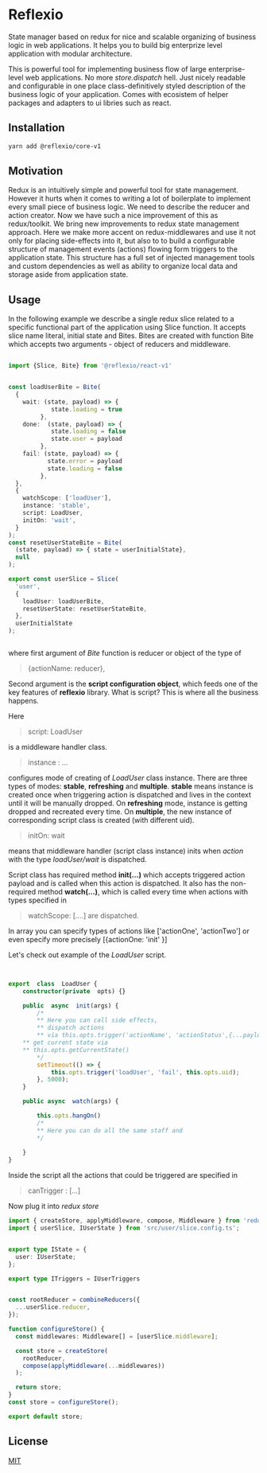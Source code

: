 # Reflexio
State manager based on redux for nice and scalable organizing of business logic in web applications.
It helps you to build big enterprize level application with modular architecture. 


This is powerful tool for implementing business flow of large enterprise-level web applications.  No more *store.dispatch* hell. Just nicely readable and configurable in one place class-definitively styled description of the business logic of your application. 
Comes with ecosistem of helper packages and adapters to ui libries such as react.

## Installation

```bash
yarn add @reflexio/core-v1

```


## Motivation


Redux is an intuitively simple and powerful tool for state management. However it hurts when it comes to writing a lot of boilerplate to implement every small piece of business logic. We need to describe the reducer and  action creator. 
Now we have  such a nice improvement of this as  redux/toolkit. 
We bring new improvements to redux state management approach.
Here we make more  accent on redux-middlewares and use it not only for placing side-effects into it, but also to  to build a configurable structure of management events (actions)
flowing form triggers to the application state. This structure has a full set of injected management tools and custom dependencies as well as ability to organize local data and storage aside from application state.

## Usage
In the following example we describe a single redux slice related to a specific functional part of the application using Slice function. 
It accepts slice name literal, initial state and Bites. Bites are created with  function Bite which accepts two arguments - object of reducers and middleware. 

```typescript

import {Slice, Bite} from '@reflexio/react-v1'


const loadUserBite = Bite(
  {
  	wait: (state, payload) => {
            state.loading = true
         },
	done:  (state, payload) => {
            state.loading = false
            state.user = payload
         },
	fail: (state, payload) => {
           state.error = payload
           state.loading = false
         },
  },
  {
    watchScope: ['loadUser'],
    instance: 'stable',
    script: LoadUser,
    initOn: 'wait',
  }
);
const resetUserStateBite = Bite(
  (state, payload) => { state = userInitialState},
  null
);

export const userSlice = Slice(
  'user',
  {
    loadUser: loadUserBite,
    resetUserState: resetUserStateBite,
  },
  userInitialState
);



```
where first argument of *Bite* function is reducer or object of the type of 
> {actionName: reducer},


Second argument is the **script configuration object**, 
which feeds one of the key features of **reflexio** library. 
What is script? This is  where all the business happens.


Here 
>script: LoadUser

is a middleware handler class. 

>instance : ... 

 configures mode of creating of *LoadUser* class instance. There are three types of modes: **stable**, **refreshing** and **multiple**. **stable** means instance is created once when triggering action is dispatched and lives in the context until it will be manually dropped. On **refreshing** mode, instance is getting dropped and recreated every time. On **multiple**, the new instance of corresponding script class is created (with different uid).

> initOn: wait 

means that middleware handler (script class instance) inits when *action* with the type *loadUser/wait* is dispatched.


  

Script class has required method **init(...)** which accepts triggered action payload and
is called when this action is dispatched.
It also has the non-required method **watch(...)**, which is called every time when
actions with types specified in 
>watchScope: [....] are dispatched.

In array you can specify types of actions like ['actionOne', 'actionTwo'] or even specify more precisely [{actionOne: 'init' }] 

Let's check out example of the *LoadUser* script.
```typescript
  

export  class  LoadUser {
	constructor(private  opts) {}

	public  async  init(args) {
		/*
        ** Here you can call side effects, 
		** dispatch actions 
		** via this.opts.trigger('actionName', 'actionStatus',{...payload})
    ** get current state via
    ** this.opts.getCurrentState()
		*/ 
		setTimeout(() => {
			this.opts.trigger('loadUser', 'fail', this.opts.uid);
		}, 5000);
	}

	public async  watch(args) {

		this.opts.hangOn()
		/* 
        ** Here you can do all the same staff and 
		*/
		
	}
}
```
Inside the script all the actions that could be triggered are specified in 
>canTrigger : [...]

Now  plug it into *redux* *store*

```typescript
import { createStore, applyMiddleware, compose, Middleware } from 'redux';
import { userSlice, IUserState } from 'src/user/slice.config.ts';


export type IState = {
  user: IUserState;
};

export type ITriggers = IUserTriggers


const rootReducer = combineReducers({
  ...userSlice.reducer,
});

function configureStore() {
  const middlewares: Middleware[] = [userSlice.middleware];

  const store = createStore(
    rootReducer,
    compose(applyMiddleware(...middlewares))
  );

  return store;
}
const store = configureStore();

export default store;

```

 
  

## License

[MIT](https://choosealicense.com/licenses/mit/)
